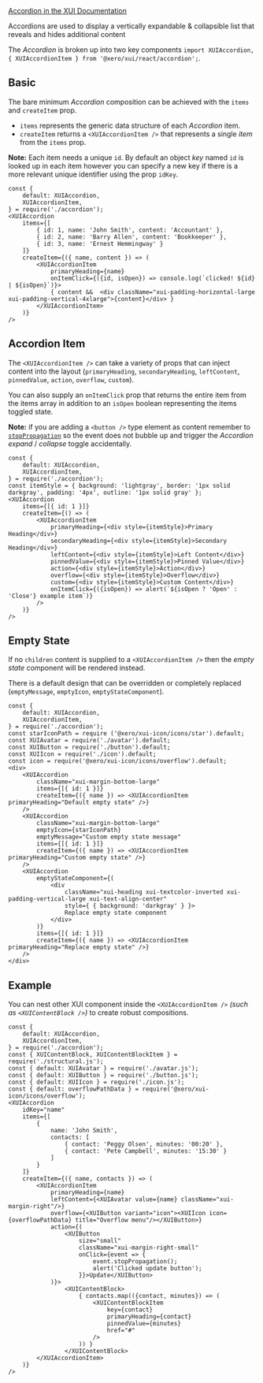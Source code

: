 <div class="xui-margin-vertical">
		<a href="../section-compounds-displayingdata-accordion.html" isDocLink>Accordion in the XUI Documentation</a>
</div>

Accordions are used to display a vertically expandable & collapsible list that reveals and hides additional content

The _Accordion_ is broken up into two key components `import XUIAccordion, { XUIAccordionItem } from '@xero/xui/react/accordion';`.



## Basic

The bare minimum _Accordion_ composition can be achieved with the `items` and `createItem` prop.

+ `items` represents the generic data structure of each _Accordion_ item.
+ `createItem` returns a `<XUIAccordionItem />` that represents a single _item_ from the `items` prop.

**Note:** Each item needs a unique `id`. By default an object _key_ named `id` is looked up in each item however you can specify a new key if there is a more relevant unique identifier using the prop `idKey`.

```
const {
	default: XUIAccordion,
	XUIAccordionItem,
} = require('./accordion');
<XUIAccordion
	items={[
		{ id: 1, name: 'John Smith', content: 'Accountant' },
		{ id: 2, name: 'Barry Allen', content: 'Bookkeeper' },
		{ id: 3, name: 'Ernest Hemmingway' }
	]}
	createItem={({ name, content }) => (
		<XUIAccordionItem
			primaryHeading={name}
			onItemClick={({id, isOpen}) => console.log(`clicked! ${id} | ${isOpen}`)}>
			{ content &&  <div className="xui-padding-horizontal-large xui-padding-vertical-4xlarge">{content}</div> }
		</XUIAccordionItem>
	)}
/>
```

## Accordion Item

The `<XUIAccordionItem />` can take a variety of props that can inject content into the layout (`primaryHeading`, `secondaryHeading`, `leftContent`, `pinnedValue`, `action`, `overflow`, `custom`).

You can also supply an `onItemClick` prop that returns the entire item from the items array in addition to an `isOpen` boolean representing the items toggled state.

**Note:** if you are adding a `<button />` type element as content remember to [`stopPropagation`](https://developer.mozilla.org/en-US/docs/Web/API/Event/stopPropagation) so the event does not bubble up and trigger the _Accordion_ _expand_ / _collapse_ toggle accidentally.

```
const {
	default: XUIAccordion,
	XUIAccordionItem,
} = require('./accordion');
const itemStyle = { background: 'lightgray', border: '1px solid darkgray', padding: '4px', outline: '1px solid gray' };
<XUIAccordion
	items={[{ id: 1 }]}
	createItem={() => (
		<XUIAccordionItem
			primaryHeading={<div style={itemStyle}>Primary Heading</div>}
			secondaryHeading={<div style={itemStyle}>Secondary Heading</div>}
			leftContent={<div style={itemStyle}>Left Content</div>}
			pinnedValue={<div style={itemStyle}>Pinned Value</div>}
			action={<div style={itemStyle}>Action</div>}
			overflow={<div style={itemStyle}>Overflow</div>}
			custom={<div style={itemStyle}>Custom Content</div>}
			onItemClick={({isOpen}) => alert(`${isOpen ? 'Open' : 'Close'} example item`)}
		/>
	)}
/>
```

## Empty State

If no `children` content is supplied to a `<XUIAccordionItem />` then the _empty state_ component will be rendered instead.

There is a default design that can be overridden or completely replaced (`emptyMessage`, `emptyIcon`, `emptyStateComponent`).

```
const {
	default: XUIAccordion,
	XUIAccordionItem,
} = require('./accordion');
const starIconPath = require ('@xero/xui-icon/icons/star').default;
const XUIAvatar = require('./avatar').default;
const XUIButton = require('./button').default;
const XUIIcon = require('./icon').default;
const icon = require('@xero/xui-icon/icons/overflow').default;
<div>
	<XUIAccordion
		className="xui-margin-bottom-large"
		items={[{ id: 1 }]}
		createItem={({ name }) => <XUIAccordionItem primaryHeading="Default empty state" />}
	/>
	<XUIAccordion
		className="xui-margin-bottom-large"
		emptyIcon={starIconPath}
		emptyMessage="Custom empty state message"
		items={[{ id: 1 }]}
		createItem={({ name }) => <XUIAccordionItem primaryHeading="Custom empty state" />}
	/>
	<XUIAccordion
		emptyStateComponent={(
			<div
				className="xui-heading xui-textcolor-inverted xui-padding-vertical-large xui-text-align-center"
				style={ { background: 'darkgray' } }>
				Replace empty state component
			</div>
		)}
		items={[{ id: 1 }]}
		createItem={({ name }) => <XUIAccordionItem primaryHeading="Replace empty state" />}
	/>
</div>
```

## Example

You can nest other XUI component inside the `<XUIAccordionItem />` _(such as `<XUIContentBlock />`)_ to create robust compositions.

```
const {
	default: XUIAccordion,
	XUIAccordionItem,
} = require('./accordion');
const { XUIContentBlock, XUIContentBlockItem } = require('./structural.js');
const { default: XUIAvatar } = require('./avatar.js');
const { default: XUIButton } = require('./button.js');
const { default: XUIIcon } = require('./icon.js');
const { default: overflowPathData } = require('@xero/xui-icon/icons/overflow');
<XUIAccordion
	idKey="name"
	items={[
		{
			name: 'John Smith',
			contacts: [
				{ contact: 'Peggy Olsen', minutes: '00:20' },
				{ contact: 'Pete Campbell', minutes: '15:30' }
			]
		}
	]}
	createItem={({ name, contacts }) => (
		<XUIAccordionItem
			primaryHeading={name}
			leftContent={<XUIAvatar value={name} className="xui-margin-right"/>}
			overflow={<XUIButton variant="icon"><XUIIcon icon={overflowPathData} title="Overflow menu"/></XUIButton>}
			action={(
				<XUIButton
					size="small"
					className="xui-margin-right-small"
					onClick={event => {
						event.stopPropagation();
						alert('Clicked update button');
					}}>Update</XUIButton>
			)}>
				<XUIContentBlock>
					{ contacts.map(({contact, minutes}) => (
						<XUIContentBlockItem
							key={contact}
							primaryHeading={contact}
							pinnedValue={minutes}
							href="#"
						/>
					)) }
				</XUIContentBlock>
		</XUIAccordionItem>
	)}
/>
```
